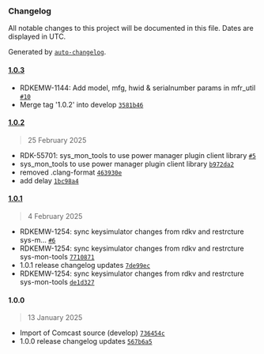 ### Changelog

All notable changes to this project will be documented in this file. Dates are displayed in UTC.

Generated by [`auto-changelog`](https://github.com/CookPete/auto-changelog).

#### [1.0.3](https://github.com/rdkcentral/sys_mon_tools/compare/1.0.2...1.0.3)

- RDKEMW-1144: Add model, mfg, hwid & serialnumber params in mfr_util [`#10`](https://github.com/rdkcentral/sys_mon_tools/pull/10)
- Merge tag '1.0.2' into develop [`3581b46`](https://github.com/rdkcentral/sys_mon_tools/commit/3581b46cfb6551e0624063971fe37a0deb7d15ea)

#### [1.0.2](https://github.com/rdkcentral/sys_mon_tools/compare/1.0.1...1.0.2)

> 25 February 2025

- RDK-55701: sys_mon_tools to use power manager plugin client library [`#5`](https://github.com/rdkcentral/sys_mon_tools/pull/5)
- sys_mon_tools to use power manager plugin client library [`b972da2`](https://github.com/rdkcentral/sys_mon_tools/commit/b972da28c3873d72c36e9f7868a8a347b0f58639)
- removed .clang-format [`463930e`](https://github.com/rdkcentral/sys_mon_tools/commit/463930e114b307f26d65bb473f34ad10901f1220)
- add delay [`1bc98a4`](https://github.com/rdkcentral/sys_mon_tools/commit/1bc98a407264fbd6c8b732c0336890c430e56783)

#### [1.0.1](https://github.com/rdkcentral/sys_mon_tools/compare/1.0.0...1.0.1)

> 4 February 2025

- RDKEMW-1254: sync keysimulator changes from rdkv and restrcture sys-m… [`#6`](https://github.com/rdkcentral/sys_mon_tools/pull/6)
- RDKEMW-1254: sync keysimulator changes from rdkv and restrcture sys-mon-tools [`7710871`](https://github.com/rdkcentral/sys_mon_tools/commit/7710871c36c2118643049b096b0e8048de25631c)
- 1.0.1 release changelog updates [`7de99ec`](https://github.com/rdkcentral/sys_mon_tools/commit/7de99ecef2064d6604b77d787ead28a0fb79846d)
- RDKEMW-1254: sync keysimulator changes from rdkv and restrcture sys-mon-tools [`de1d327`](https://github.com/rdkcentral/sys_mon_tools/commit/de1d3277b80a7d69979d5c8f52afb8f186123918)

#### 1.0.0

> 13 January 2025

- Import of Comcast source (develop) [`736454c`](https://github.com/rdkcentral/sys_mon_tools/commit/736454ca373a3865d18d1ad4bce2250f63991eba)
- 1.0.0 release changelog updates [`567b6a5`](https://github.com/rdkcentral/sys_mon_tools/commit/567b6a59a27755767d0cfed949503afd1ec7eb16)
